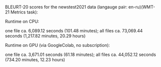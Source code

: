 BLEURT-20 scores for the newstest2021 data (langauge pair: en-ru)(WMT-21 Metrics task):

Runtime on CPU:

one file ca. 6,089.12 seconds (101.48 minutes); all files ca. 73,069.44 seconds (1,217.82 minutes, 20.29 hours)

Runtime on GPU (via GoogleColab, no subscription):

one file ca. 3,671.01 seconds (61.18 minutes); all files ca. 44,052.12 seconds (734.20 minutes, 12.23 hours) 
